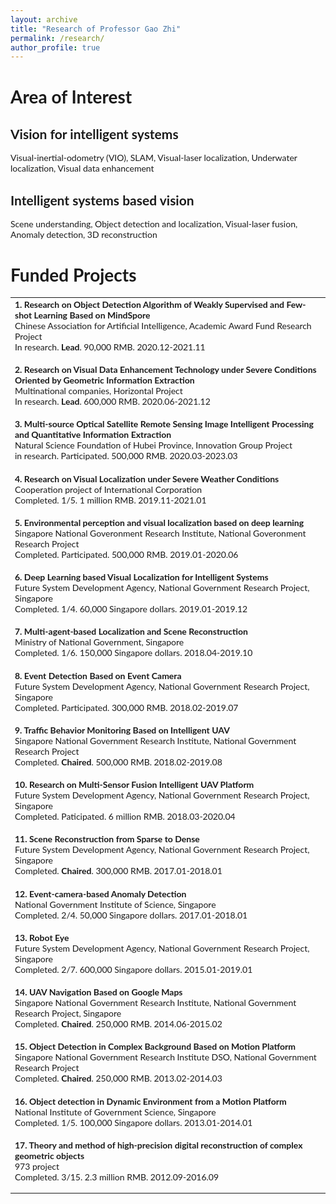```yaml
---
layout: archive
title: "Research of Professor Gao Zhi"
permalink: /research/
author_profile: true
---
```


# Area of Interest
## Vision for intelligent systems
Visual-inertial-odometry (VIO), SLAM, Visual-laser localization, Underwater localization, Visual data enhancement

## Intelligent systems based vision
Scene understanding, Object detection and localization, Visual-laser fusion, Anomaly detection, 3D reconstruction 

# Funded Projects
<!-- ################################  CONTENT START  #######################################-->
<table width="100%" align="center" border="0" cellspacing="0" cellpadding="0" style="font-size:1em">
   <tbody>
    <!-- ------------ Paper Start  ----------------- -->
    <tr>
      <!-- <td width="30%">
         <img src="../images/paper2019a.png">
      </td> -->
      <td valign="top" width="70%">
        <!-- <a href="https://ieeexplore.ieee.org/document/8629321">  -->
          <papertitle>1. Research on Object Detection Algorithm of Weakly Supervised and Few-shot Learning Based on MindSpore</papertitle> 
        <!-- </a> -->
    <br>
        Chinese Association for Artificial Intelligence, Academic Award Fund Research Project 
    <br>
        In research. <strong>Lead</strong>. 90,000 RMB. 2020.12-2021.11
        <p></p>
        <p></p>
      </td>
    </tr>    
    <!-- ------------ Paper End ----------------- -->    
    <!-- ------------ Paper Start  ----------------- -->
    <tr>
      <!-- <td width="30%">
         <img src="../images/paper2019a.png">
      </td> -->
      <td valign="top" width="70%">
        <!-- <a href="https://ieeexplore.ieee.org/document/8629321">  -->
          <papertitle>2. Research on Visual Data Enhancement Technology under Severe Conditions Oriented by Geometric Information Extraction</papertitle> 
        <!-- </a> -->
    <br>
        Multinational companies, Horizontal Project 
    <br>
        In research. <strong>Lead</strong>. 600,000 RMB. 2020.06-2021.12
        <p></p>
        <p></p>
      </td>
    </tr>    
    <!-- ------------ Paper End ----------------- -->   
    <!-- ------------ Paper Start  ----------------- -->
    <tr>
      <!-- <td width="30%">
         <img src="../images/paper2019a.png">
      </td> -->
      <td valign="top" width="70%">
        <!-- <a href="https://ieeexplore.ieee.org/document/8629321">  -->
          <papertitle>3. Multi-source Optical Satellite Remote Sensing Image Intelligent Processing and Quantitative Information Extraction</papertitle> 
        <!-- </a> -->
    <br>
        Natural Science Foundation of Hubei Province, Innovation Group Project
    <br>
        in research. Participated. 500,000 RMB. 2020.03-2023.03
        <p></p>
        <p></p>
      </td>
    </tr>    
    <!-- ------------ Paper End ----------------- -->   
    <!-- ------------ Paper Start  ----------------- -->
    <tr>
      <!-- <td width="30%">
         <img src="../images/paper2019a.png">
      </td> -->
      <td valign="top" width="70%">
        <!-- <a href="https://ieeexplore.ieee.org/document/8629321">  -->
          <papertitle>4. Research on Visual Localization under Severe Weather Conditions</papertitle> 
        <!-- </a> -->
    <br>
        Cooperation project of International Corporation
    <br>
        Completed. 1/5. 1 million RMB. 2019.11-2021.01
        <p></p>
        <p></p>
      </td>
    </tr>    
    <!-- ------------ Paper End ----------------- -->   
    <!-- ------------ Paper Start  ----------------- -->
    <tr>
      <!-- <td width="30%">
         <img src="../images/paper2019a.png">
      </td> -->
      <td valign="top" width="70%">
        <!-- <a href="https://ieeexplore.ieee.org/document/8629321">  -->
          <papertitle>5. Environmental perception and visual localization based on deep learning</papertitle> 
        <!-- </a> -->
    <br>
        Singapore National Goveronment Research Institute, National Goveronment Research Project
    <br>
        Completed. Participated. 500,000 RMB. 2019.01-2020.06
        <p></p>
        <p></p>
      </td>
    </tr>    
    <!-- ------------ Paper End ----------------- -->   
    <!-- ------------ Paper Start  ----------------- -->
    <tr>
      <!-- <td width="30%">
         <img src="../images/paper2019a.png">
      </td> -->
      <td valign="top" width="70%">
        <!-- <a href="https://ieeexplore.ieee.org/document/8629321">  -->
          <papertitle>6.	Deep Learning based Visual Localization for Intelligent Systems</papertitle> 
        <!-- </a> -->
    <br>
        Future System Development Agency, National Government Research Project, Singapore
    <br>
        Completed. 1/4. 60,000 Singapore dollars. 2019.01-2019.12
        <p></p>
        <p></p>
      </td>
    </tr>    
    <!-- ------------ Paper End ----------------- -->
    <!-- ------------ Paper Start  ----------------- -->
    <tr>
      <!-- <td width="30%">
         <img src="../images/paper2019a.png">
      </td> -->
      <td valign="top" width="70%">
        <!-- <a href="https://ieeexplore.ieee.org/document/8629321">  -->
          <papertitle>7.	Multi-agent-based Localization and Scene Reconstruction</papertitle> 
        <!-- </a> -->
    <br>
      Ministry of National Government, Singapore
    <br>
        Completed. 1/6. 150,000 Singapore dollars. 2018.04-2019.10
        <p></p>
        <p></p>
      </td>
    </tr>    
    <!-- ------------ Paper End ----------------- -->
    <!-- ------------ Paper Start  ----------------- -->
    <tr>
      <!-- <td width="30%">
         <img src="../images/paper2019a.png">
      </td> -->
      <td valign="top" width="70%">
        <!-- <a href="https://ieeexplore.ieee.org/document/8629321">  -->
          <papertitle>8.	Event Detection Based on Event Camera</papertitle> 
        <!-- </a> -->
    <br>
      Future System Development Agency, National Government Research Project, Singapore
    <br>
        Completed. Participated. 300,000 RMB. 2018.02-2019.07
        <p></p>
        <p></p>
      </td>
    </tr>    
    <!-- ------------ Paper End ----------------- -->
    <!-- ------------ Paper Start  ----------------- -->
    <tr>
      <!-- <td width="30%">
         <img src="../images/paper2019a.png">
      </td> -->
      <td valign="top" width="70%">
        <!-- <a href="https://ieeexplore.ieee.org/document/8629321">  -->
          <papertitle>9.	Traffic Behavior Monitoring Based on Intelligent UAV</papertitle> 
        <!-- </a> -->
    <br>
      Singapore National Government Research Institute, National Government Research Project
    <br>
        Completed. <strong>Chaired</strong>. 500,000 RMB. 2018.02-2019.08
        <p></p>
        <p></p>
      </td>
    </tr>    
    <!-- ------------ Paper End ----------------- -->
    <!-- ------------ Paper Start  ----------------- -->
    <tr>
      <!-- <td width="30%">
         <img src="../images/paper2019a.png">
      </td> -->
      <td valign="top" width="70%">
        <!-- <a href="https://ieeexplore.ieee.org/document/8629321">  -->
          <papertitle>10.	Research on Multi-Sensor Fusion Intelligent UAV Platform</papertitle> 
        <!-- </a> -->
    <br>
      Future System Development Agency, National Government Research Project, Singapore
    <br>
        Completed. Paticipated. 6 million RMB. 2018.03-2020.04
        <p></p>
        <p></p>
      </td>
    </tr>    
    <!-- ------------ Paper End ----------------- -->
    <!-- ------------ Paper Start  ----------------- -->
    <tr>
      <!-- <td width="30%">
         <img src="../images/paper2019a.png">
      </td> -->
      <td valign="top" width="70%">
        <!-- <a href="https://ieeexplore.ieee.org/document/8629321">  -->
          <papertitle>11.	Scene Reconstruction from Sparse to Dense</papertitle> 
        <!-- </a> -->
    <br>
      Future System Development Agency, National Government Research Project, Singapore
    <br>
        Completed. <strong>Chaired</strong>. 300,000 RMB. 2017.01-2018.01
        <p></p>
        <p></p>
      </td>
    </tr>    
    <!-- ------------ Paper End ----------------- -->
    <!-- ------------ Paper Start  ----------------- -->
    <tr>
      <!-- <td width="30%">
         <img src="../images/paper2019a.png">
      </td> -->
      <td valign="top" width="70%">
        <!-- <a href="https://ieeexplore.ieee.org/document/8629321">  -->
          <papertitle>12.	Event-camera-based Anomaly Detection</papertitle> 
        <!-- </a> -->
    <br>
      National Government Institute of  Science, Singapore
    <br>
        Completed. 2/4. 50,000 Singapore dollars. 2017.01-2018.01
        <p></p>
        <p></p>
      </td>
    </tr>    
    <!-- ------------ Paper End ----------------- -->
    <!-- ------------ Paper Start  ----------------- -->
    <tr>
      <!-- <td width="30%">
         <img src="../images/paper2019a.png">
      </td> -->
      <td valign="top" width="70%">
        <!-- <a href="https://ieeexplore.ieee.org/document/8629321">  -->
          <papertitle>13.	Robot Eye</papertitle> 
        <!-- </a> -->
    <br>
      Future System Development Agency, National Government Research Project, Singapore
    <br>
        Completed. 2/7. 600,000 Singapore dollars. 2015.01-2019.01
        <p></p>
        <p></p>
      </td>
    </tr>    
    <!-- ------------ Paper End ----------------- -->
    <!-- ------------ Paper Start  ----------------- -->
    <tr>
      <!-- <td width="30%">
         <img src="../images/paper2019a.png">
      </td> -->
      <td valign="top" width="70%">
        <!-- <a href="https://ieeexplore.ieee.org/document/8629321">  -->
          <papertitle>14. UAV Navigation Based on Google Maps</papertitle> 
        <!-- </a> -->
    <br>
      Singapore National Government Research Institute, National Government Research Project, Singapore
    <br>
        Completed. <strong>Chaired</strong>. 250,000 RMB. 2014.06-2015.02
        <p></p>
        <p></p>
      </td>
    </tr>    
    <!-- ------------ Paper End ----------------- -->
    <!-- ------------ Paper Start  ----------------- -->
    <tr>
      <!-- <td width="30%">
         <img src="../images/paper2019a.png">
      </td> -->
      <td valign="top" width="70%">
        <!-- <a href="https://ieeexplore.ieee.org/document/8629321">  -->
          <papertitle>15. Object Detection in Complex Background Based on Motion Platform</papertitle> 
        <!-- </a> -->
    <br>
      Singapore National Government Research Institute DSO, National Government Research Project
    <br>
        Completed. <strong>Chaired</strong>. 250,000 RMB. 2013.02-2014.03
        <p></p>
        <p></p>
      </td>
    </tr>    
    <!-- ------------ Paper End ----------------- -->
    <!-- ------------ Paper Start  ----------------- -->
    <tr>
      <!-- <td width="30%">
         <img src="../images/paper2019a.png">
      </td> -->
      <td valign="top" width="70%">
        <!-- <a href="https://ieeexplore.ieee.org/document/8629321">  -->
          <papertitle>16.	Object detection in Dynamic Environment from a Motion Platform</papertitle> 
        <!-- </a> -->
    <br>
      National Institute of Government Science, Singapore
    <br>
        Completed. 1/5. 100,000 Singapore dollars. 2013.01-2014.01
        <p></p>
        <p></p>
      </td>
    </tr>    
    <!-- ------------ Paper End ----------------- -->
    <!-- ------------ Paper Start  ----------------- -->
    <tr>
      <!-- <td width="30%">
         <img src="../images/paper2019a.png">
      </td> -->
      <td valign="top" width="70%">
        <!-- <a href="https://ieeexplore.ieee.org/document/8629321">  -->
          <papertitle>17.	Theory and method of high-precision digital reconstruction of complex geometric objects</papertitle> 
        <!-- </a> -->
    <br>
      973 project
    <br>
        Completed. 3/15. 2.3 million RMB. 2012.09-2016.09
        <p></p>
        <p></p>
      </td>
    </tr>    
    <!-- ------------ Paper End ----------------- -->
</tbody></table>



<style type="text/css">
    /* Color scheme stolen from Sergey Karayev */
    a {
    color: #1772d0;
    text-decoration:none !important;
    }
    a:focus, a:hover {
    color: #f09228;
    text-decoration:none !important;
    }
    table,td,th,tr{
    	border:none !important;
    }
    body,td,th,tr,p,a {
    font-family: 'Lato', Verdana, Helvetica, sans-serif;
    }
    strong {
    font-family: 'Lato', Verdana, Helvetica, sans-serif;
    }
    heading {
    font-family: 'Lato', Verdana, Helvetica, sans-serif;
    }
    papertitle {
    font-family: 'Lato', Verdana, Helvetica, sans-serif;
    font-weight: 700
    }
    name {
    font-family: 'Lato', Verdana, Helvetica, sans-serif;
    }
    .one
    {
    width: 160px;
    height: 160px;
    position: relative;
    }
    .two
    {
    width: 160px;
    height: 160px;
    position: absolute;
    transition: opacity .2s ease-in-out;
    -moz-transition: opacity .2s ease-in-out;
    -webkit-transition: opacity .2s ease-in-out;
    }
    .fade {
     transition: opacity .2s ease-in-out;
     -moz-transition: opacity .2s ease-in-out;
     -webkit-transition: opacity .2s ease-in-out;
    }
    span.highlight {
        background-color: #ffffd0;
    }
</style>


